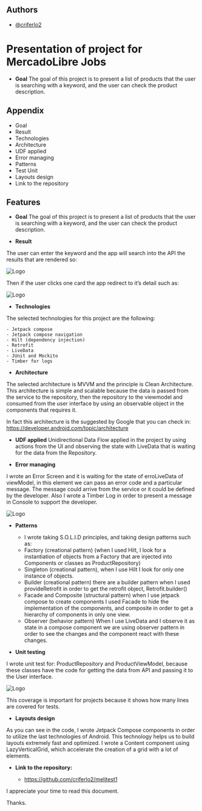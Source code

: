 
## Authors

- [@criferlo2](https://www.github.com/criferlo2)


# Presentation of project for MercadoLibre Jobs


- **Goal**
The goal of this project is to present a list of products that the user is searching with a keyword, and the user can check the product description.


## Appendix

- Goal
- Result
- Technologies
- Architecture
- UDF applied
- Error managing
- Patterns
- Test Unit
- Layouts design
- Link to the repository



## Features

- **Goal**
The goal of this project is to present a list of products that the user is searching with a keyword, and the user can check the product description.

- **Result**

The user can enter the keyword and the app will search into the API the results that are rendered so:


![Logo](https://github.com/criferlo2/melitest1/blob/main/success-meli.png?raw=true)

Then if the user clicks one card the app redirect to it’s detail such as:

![Logo](https://github.com/criferlo2/melitest1/blob/main/success%20detail%20-meli.png?raw=true)

- **Technologies**

The selected technologies for this project are the following:

    - Jetpack compose
    - Jetpack compose navigation
    - Hilt (dependency injection)
    - Retrofit
    - LiveData
    - JUnit and Mockito
    - Timber for logs

- **Architecture**

The selected architecture is MVVM and the principle is Clean Architecture. This architecture is simple and scalable because the data is passed from the service to the repository, then the repository to the viewmodel and consumed from the user interface by using an observable object in the components that requires it.

In fact this architecture is the suggested by Google that you can check in: https://developer.android.com/topic/architecture 


- **UDF applied**
Unidirectional Data Flow applied in the project by using actions from the UI and observing the state with LiveData that is waiting for the data from the Repository.

- **Error managing**

I wrote an Error Screen and it is waiting for the state of erroLiveData of viewModel, in this element we can pass an error code and a particular message. The message could arrive from the service or it could be defined by​​ the developer. Also I wrote a Timber Log in order to present a message in Console to support the developer.

![Logo](https://github.com/criferlo2/melitest1/blob/main/manageerror-meli.png?raw=true)

- **Patterns**

    - I wrote taking S.O.L.I.D principles, and taking design patterns such as: 
    - Factory (creational pattern) (when I used Hilt, I look for a instantiation of objects from a Factory that are injected into Components or classes as ProductRepository)
    - Singleton (creational pattern), when I use Hilt I look for only one instance of objects.
    - Builder (creational pattern) there are a builder pattern when I used provideRetrofit in order to get the retrofit object, Retrofit.builder()
    - Facade and Composite (structural pattern) when I use jetpack compose to create components I used Facade to hide the implementation of the components, and composite in order to get a hierarchy of components in only one view.
    - Observer (behavior pattern) When I use LiveData and I observe it as state in a compose component we are using observer pattern in order to see the changes and the component react with these changes.

- **Unit testing**

I wrote unit test for: ProductRepository and ProductViewModel, because these classes have the code for getting the data from API and passing it to the User interface. 

![Logo](https://github.com/criferlo2/melitest1/blob/main/unit%20testing%20meli.png?raw=true)

This coverage is important for projects because it shows how many lines are covered for tests. 

- **Layouts design**

As you can see in the code, I wrote Jetpack Compose components in order to utilize the last technologies of Android. This technology helps us to build layouts extremely fast and optimized. I wrote a Content component using LazyVerticalGrid, which accelerate the creation of a grid with a lot of elements.

- **Link to the repository:**

    -  https://github.com/criferlo2/melitest1

I appreciate your time to read this document.

Thanks.


